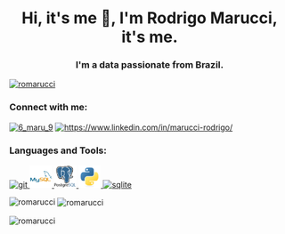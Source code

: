 <h1 align="center">Hi, it's me 👋, I'm Rodrigo Marucci, it's me.</h1>
<h3 align="center">I'm a data passionate from Brazil.</h3>

<p align="left"> <a href="https://github.com/ryo-ma/github-profile-trophy"><img src="https://github-profile-trophy.vercel.app/?username=romarucci" alt="romarucci" /></a> </p>

<h3 align="left">Connect with me:</h3>
<p align="left">
<a href="https://twitter.com/6_maru_9" target="blank"><img align="center" src="https://raw.githubusercontent.com/rahuldkjain/github-profile-readme-generator/master/src/images/icons/Social/twitter.svg" alt="6_maru_9" height="30" width="40" /></a>
<a href="https://linkedin.com/in/https://www.linkedin.com/in/marucci-rodrigo/" target="blank"><img align="center" src="https://raw.githubusercontent.com/rahuldkjain/github-profile-readme-generator/master/src/images/icons/Social/linked-in-alt.svg" alt="https://www.linkedin.com/in/marucci-rodrigo/" height="30" width="40" /></a>
</p>

<h3 align="left">Languages and Tools:</h3>
<p align="left"> <a href="https://git-scm.com/" target="_blank" rel="noreferrer"> <img src="https://www.vectorlogo.zone/logos/git-scm/git-scm-icon.svg" alt="git" width="40" height="40"/> </a> <a href="https://www.mysql.com/" target="_blank" rel="noreferrer"> <img src="https://raw.githubusercontent.com/devicons/devicon/master/icons/mysql/mysql-original-wordmark.svg" alt="mysql" width="40" height="40"/> </a> <a href="https://www.postgresql.org" target="_blank" rel="noreferrer"> <img src="https://raw.githubusercontent.com/devicons/devicon/master/icons/postgresql/postgresql-original-wordmark.svg" alt="postgresql" width="40" height="40"/> </a> <a href="https://www.python.org" target="_blank" rel="noreferrer"> <img src="https://raw.githubusercontent.com/devicons/devicon/master/icons/python/python-original.svg" alt="python" width="40" height="40"/> </a> <a href="https://www.sqlite.org/" target="_blank" rel="noreferrer"> <img src="https://www.vectorlogo.zone/logos/sqlite/sqlite-icon.svg" alt="sqlite" width="40" height="40"/> </a> </p>

<p><img align="left" src="https://github-readme-stats.vercel.app/api/top-langs?username=romarucci&show_icons=true&locale=en&layout=compact" alt="romarucci" /></p>

<p>&nbsp;<img align="center" src="https://github-readme-stats.vercel.app/api?username=romarucci&show_icons=true&locale=en" alt="romarucci" /></p>

<p><img align="center" src="https://github-readme-streak-stats.herokuapp.com/?user=romarucci&" alt="romarucci" /></p>
